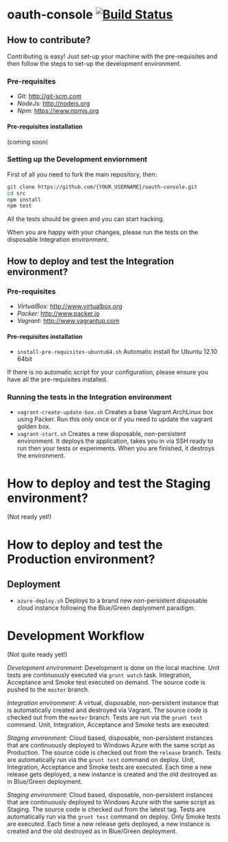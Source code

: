 oauth-console [![Build Status](https://travis-ci.org/bettiolo/oauth-console.svg?branch=master)](https://travis-ci.org/bettiolo/oauth-console)
=============

## How to contribute?

Contributing is easy! Just set-up your machine with the pre-requisites and then follow the steps to set-up the development environment.

### Pre-requisites

- *Git:* http://git-scm.com
- *NodeJs:* http://nodejs.org
- *Npm:* https://www.npmjs.org

#### Pre-requisites installation

(coming soon)

### Setting up the Development enviornment

First of all you need to fork the main repository, then:

```bash
git clone https://github.com/{YOUR_USERNAME}/oauth-console.git
cd src
npm install
npm test
```

All the tests should be green and you can start hacking. 

When you are happy with your changes, please run the tests on the disposable Integration environment.

## How to deploy and test the Integration environment?

### Pre-requisites

- *VirtualBox:* http://www.virtualbox.org
- *Packer:* http://www.packer.io
- *Vagrant:* http://www.vagrantup.com

#### Pre-requisites installation

- `install-pre-requisites-ubuntu64.sh` Automatic install for Ubuntu 12.10 64bit

If there is no automatic script for your configuration, please ensure you have all the pre-requisites installed.

### Running the tests in the Integration environment

- `vagrant-create-update-box.sh` Creates a base Vagrant ArchLinux box using Packer. Run this only once or if you need to update the vagrant golden box.
- `vagrant-start.sh` Creates a new disposable, non-persistent environment. It deploys the application, takes you in via SSH ready to run then your tests or experiments. When you are finished, it destroys the environment.

# How to deploy and test the Staging environment?

(Not ready yet!)

# How to deploy and test the Production environment?

## Deployment

- `azure-deploy.sh` Deploys to a brand new non-persistent disposable cloud instance following the Blue/Green deplyoment paradigm.

# Development Workflow 

(Not quite ready yet!)

*Development environment:* Development is done on the local machine. Unit tests are continuously executed via `grunt watch` task. Integration, Acceptance and Smoke test executed on demand. The source code is pushed to the `master` branch.

*Integration environment:* A virtual, disposable, non-persistent instance that is automatically created and destroyed via Vagrant. The source code is checked out from the `master` branch. Tests are run via the `grunt test` command. Unit, Integration, Acceptance and Smoke tests are executed.

*Staging environment:* Cloud based, disposable, non-persistent instances that are continuously deployed to Windows Azure with the same script as Production. The source code is checked out from the `release` branch. Tests are automatically run via the `grunt test` command on deploy. Unit, Integration, Acceptance and Smoke tests are executed. Each time a new release gets deployed, a new instance is created and the old destroyed as in Blue/Green deployment.

*Staging environment:* Cloud based, disposable, non-persistent instances that are continuously deployed to Windows Azure with the same script as Staging. The source code is checked out from the latest tag. Tests are automatically run via the `grunt test` command on deploy. Only Smoke tests are executed. Each time a new release gets deployed, a new instance is created and the old destroyed as in Blue/Green deployment.
